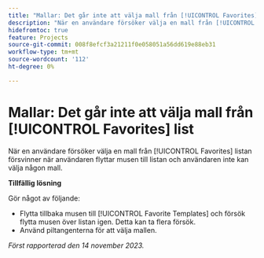 ```yaml
---
title: "Mallar: Det går inte att välja mall från [!UICONTROL Favorites] list"
description: "När en användare försöker välja en mall från [!UICONTROL Favorites] listan försvinner när användaren flyttar musen till listan och användaren inte kan välja någon mall."
hidefromtoc: true
feature: Projects
source-git-commit: 008f8efcf3a21211f0e058051a56dd619e88eb31
workflow-type: tm+mt
source-wordcount: '112'
ht-degree: 0%

---
```



# Mallar: Det går inte att välja mall från [!UICONTROL Favorites] list

När en användare försöker välja en mall från [!UICONTROL Favorites] listan försvinner när användaren flyttar musen till listan och användaren inte kan välja någon mall.

**Tillfällig lösning**

Gör något av följande:

* Flytta tillbaka musen till [!UICONTROL Favorite Templates] och försök flytta musen över listan igen. Detta kan ta flera försök.
* Använd piltangenterna för att välja mallen.

_Först rapporterad den 14 november 2023._
